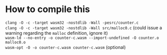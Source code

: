 # How to compile this
`clang -O -c -target wasm32 -nostdlib -Wall -pesrc/counter.c`  
`clang -O -c -target wasm32 -nostdlib -Wall src/malloc0.c` (could issue a warning regarding the `malloc` definition, ignore it)  
`wasm-ld --no-entry -o counter-c.wasm --import-undefined -O counter.o malloc0.o`  
`wasm-opt -O -o counter-c.wasm counter-c.wasm` (optional)  